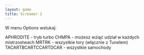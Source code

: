 ```yaml
---
layout: game
title: Screamer 2
---
```


W menu Options wstukaj:

APHRODITE 		- tryb turbo
CHMPA 			- możesz wziąć udział w każdych 
			  mistrzostwach
MRTRK 			- wszystkie tory (włącznie z Tunelem)
TACARTBCARTCCARTDCAR	- wszystkie samochody
